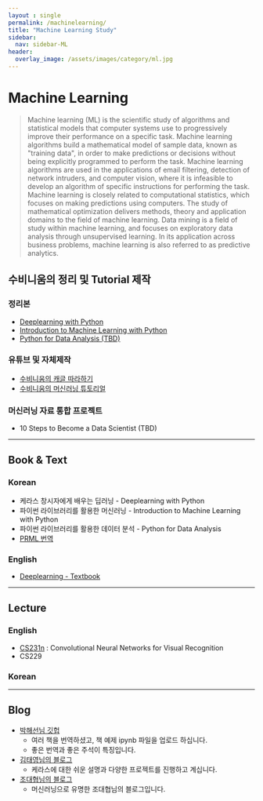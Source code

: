 ```yaml
---
layout : single
permalink: /machinelearning/
title: "Machine Learning Study"
sidebar:
  nav: sidebar-ML
header:
  overlay_image: /assets/images/category/ml.jpg
---
```


# Machine Learning

> Machine learning (ML) is the scientific study of algorithms and statistical models that computer systems use to progressively improve their performance on a specific task. Machine learning algorithms build a mathematical model of sample data, known as "training data", in order to make predictions or decisions without being explicitly programmed to perform the task. Machine learning algorithms are used in the applications of email filtering, detection of network intruders, and computer vision, where it is infeasible to develop an algorithm of specific instructions for performing the task. Machine learning is closely related to computational statistics, which focuses on making predictions using computers. The study of mathematical optimization delivers methods, theory and application domains to the field of machine learning. Data mining is a field of study within machine learning, and focuses on exploratory data analysis through unsupervised learning. In its application across business problems, machine learning is also referred to as predictive analytics.

## 수비니움의 정리 및 Tutorial 제작

### 정리본

- [Deeplearning with Python](/Keras)
- [Introduction to Machine Learning with Python](/MLwithPython)
- [Python for Data Analysis (TBD)](/PythonDA)

### 유튜브 및 자체제작
- [수비니움의 캐글 따라하기](/Kaggle_Tutorial)
- [수비니움의 머신러닝 튜토리얼](/ML_Tutorial)

### 머신러닝 자료 통합 프로젝트

- 10 Steps to Become a Data Scientist (TBD)

---

## Book & Text

### Korean
- 케라스 창시자에게 배우는 딥러닝 - Deeplearning with Python
- 파이썬 라이브러리를 활용한 머신러닝 - Introduction to Machine Learning with Python
- 파이썬 라이브러리를 활용한 데이터 분석 - Python for Data Analysis
- [PRML 번역](https://norman3.github.io/prml/)

### English
- [Deeplearning - Textbook](https://www.deeplearningbook.org/?fbclid=IwAR3r67FGMnve4p1Wdn8K0jMDvdXzsXueYD6OxFTGk8gBBX4st47IZuZKjks)

---

## Lecture

### English
- [CS231n](http://cs231n.stanford.edu/) : Convolutional Neural Networks for Visual Recognition
- CS229

### Korean

---
## Blog
- [박해선님 깃헙](https://github.com/rickiepark)
  - 여러 책을 번역하셨고, 책 예제 ipynb 파일을 업로드 하십니다.
  - 좋은 번역과 좋은 주석이 특징입니다.
- [김태영님의 블로그](https://tykimos.github.io/)
  - 케라스에 대한 쉬운 설명과 다양한 프로젝트를 진행하고 계십니다.
- [조대협님의 블로그](https://bcho.tistory.com/)
  - 머신러닝으로 유명한 조대협님의 블로그입니다.
